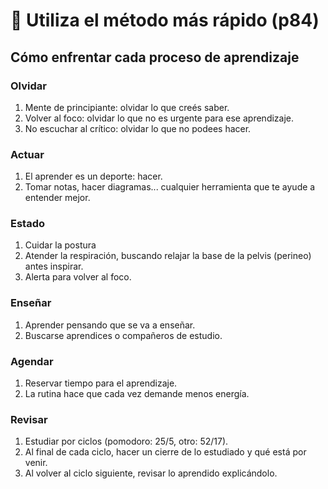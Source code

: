 
# 🏁 Utiliza el método más rápido (p84)

## Cómo enfrentar cada proceso de aprendizaje

### Olvidar

1. Mente de principiante: olvidar lo que creés saber.
2. Volver al foco: olvidar lo que no es urgente para ese aprendizaje.
3. No escuchar al crítico: olvidar lo que no podees hacer.

### Actuar

1. El aprender es un deporte: hacer.
2. Tomar notas, hacer diagramas... cualquier herramienta que te ayude a entender mejor.

### Estado

1. Cuidar la postura
2. Atender la respiración, buscando relajar la base de la pelvis (perineo) antes inspirar.
3. Alerta para volver al foco.

### Enseñar

1. Aprender pensando que se va a enseñar.
2. Buscarse aprendices o compañeros de estudio.

### Agendar

1. Reservar tiempo para el aprendizaje.
2. La rutina hace que cada vez demande menos energía.

### Revisar

1. Estudiar por ciclos (pomodoro: 25/5, otro: 52/17).
2. Al final de cada ciclo, hacer un cierre de lo estudiado y qué está por venir.
3. Al volver al ciclo siguiente, revisar lo aprendido explicándolo.